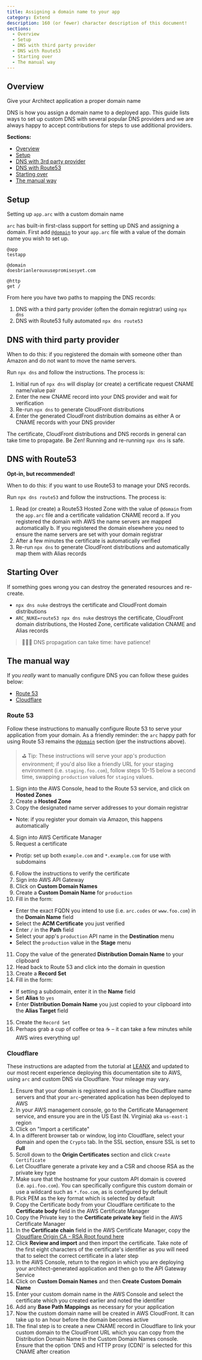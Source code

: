 ```yaml
---
title: Assigning a domain name to your app
category: Extend
description: 160 (or fewer) character description of this document!
sections:
  - Overview
  - Setup
  - DNS with third party provider
  - DNS with Route53
  - Starting over
  - The manual way
---
```


## Overview

Give your Architect application a proper domain name

DNS is how you assign a domain name to a deployed app. This guide lists ways to set up custom DNS with several popular DNS providers and we are always happy to accept contributions for steps to use additional providers.

**Sections:**

  - [Overview](#overview)
  - [Setup](#setup)
  - [DNS with 3rd party provider](#dns-with-third-party-provider)
  - [DNS with Route53](#dns-with-route53)
  - [Starting over](#starting-over)
  - [The manual way](the-manual-way)


## Setup

Setting up `app.arc` with a custom domain name

`arc` has built-in first-class support for setting up DNS and assigning a domain. First add [`@domain`](/en/reference/arc-pragmas/@domain) to your `app.arc` file with a value of the domain name you wish to set up.

```arc
@app
testapp

@domain
doesbrianlerouxusepromisesyet.com

@http
get /
```

From here you have two paths to mapping the DNS records:

1. DNS with a third party provider (often the domain registrar) using `npx dns`
2. DNS with Route53 fully automated `npx dns route53`


## DNS with third party provider

When to do this: if you registered the domain with someone other than Amazon and do not want to move the name servers.

Run `npx dns` and follow the instructions. The process is:

1. Initial run of `npx dns` will display (or create) a certificate request CNAME name/value pair
2. Enter the new CNAME record into your DNS provider and wait for verification
3. Re-run `npx dns` to generate CloudFront distributions
4. Enter the generated CloudFront distribution domains as either A or CNAME records with your DNS provider

The certificate, CloudFront distributions and DNS records in general can take time to propagate. Be Zen! Running and re-running `npx dns` is safe.

## DNS with Route53

**Opt-in, but recommended!**

When to do this: if you want to use Route53 to manage your DNS records.

Run `npx dns route53` and follow the instructions. The process is:

1. Read (or create) a Route53 Hosted Zone with the value of `@domain` from the `app.arc` file and a certificate validation CNAME record
  a. If you registered the domain with AWS the name servers are mapped automatically
  b. If you registered the domain elsewhere you need to ensure the name servers are set with your domain registrar
2. After a few minutes the certificate is automatically verified
4. Re-run `npx dns` to generate CloudFront distributions and automatically map them with Alias records

## Starting Over

If something goes wrong you can destroy the generated resources and re-create.

- `npx dns nuke` destroys the certificate and CloudFront domain distributions
- `ARC_NUKE=route53 npx dns nuke` destroys the certificate, CloudFront domain distributions, the Hosted Zone, certificate validation CNAME and Alias records

> 🤷🏽‍♀️  DNS propagation can take time: have patience!


## The manual way

If you _really_ want to manually configure DNS you can follow these guides below:

- [Route 53](#route-53)
- [Cloudflare](#cloudflare)

### Route 53

Follow these instructions to manually configure Route 53 to serve your application from your domain. As a friendly reminder: the `arc` happy path for using Route 53 remains the [`@domain`](/en/reference/arc-pragmas/@domain) section (per the instructions above).

> ⛳️  Tip: These instructions will serve your app's production environment; if you'd also like a friendly URL for your staging environment (i.e. `staging.foo.com`), follow steps 10-15 below a second time, swapping `production` values for `staging` values.

1. Sign into the AWS Console, head to the Route 53 service, and click on **Hosted Zones**
2. Create a **Hosted Zone**
3. Copy the designated name server addresses to your domain registrar
  - Note: if you register your domain via Amazon, this happens automatically
4. Sign into AWS Certificate Manager
5. Request a certificate
  - Protip: set up both `example.com` and `*.example.com` for use with subdomains
6. Follow the instructions to verify the certificate
7. Sign into AWS API Gateway
8. Click on **Custom Domain Names**
9. Create a **Custom Domain Name** for `production`
10. Fill in the form:
  - Enter the exact FQDN you intend to use (i.e. `arc.codes` or `www.foo.com`) in the **Domain Name** field
  - Select the **ACM Certificate** you just verified
  - Enter `/` in the **Path** field
  - Select your app's `production` API name in the **Destination** menu
  - Select the `production` value in the **Stage** menu
11. Copy the value of the generated **Distribution Domain Name** to your clipboard
12. Head back to Route 53 and click into the domain in question
13. Create a **Record Set**
14. Fill in the form:
  - If setting a subdomain, enter it in the **Name** field
  - Set **Alias** to `yes`
  - Enter **Distribution Domain Name** you just copied to your clipboard into the **Alias Target** field
15. Create the `Record Set`
16. Perhaps grab a cup of coffee or tea ☕️ – it can take a few minutes while AWS wires everything up!

### Cloudflare

These instructions are adapted from the tutorial at [LEANX](https://www.leanx.eu/tutorials/set-up-amazons-api-gateway-custom-domain-with-cloudflare) and updated to our most recent experience deploying this documentation site to AWS, using `arc` and custom DNS via Cloudflare. Your mileage may vary.

1. Ensure that your domain is registered and is using the Cloudflare name servers and that your `arc`-generated application has been deployed to AWS
2. In your AWS management console, go to the Certificate Management service, and ensure you are in the US East (N. Virginia) aka `us-east-1` region
3. Click on "Import a certificate"
4. In a different browser tab or window, log into Cloudflare, select your domain and open the `Crypto` tab. In the SSL section, ensure SSL is set to **Full**
5. Scroll down to the **Origin Certificates** section and click `Create Certificate`
6. Let Cloudflare generate a private key and a CSR and choose RSA as the private key type
7. Make sure that the hostname for your custom API domain is covered (i.e. `api.foo.com`). You can specifically configure this custom domain or use a wildcard such as `*.foo.com`, as is configured by default
8. Pick PEM as the key format which is selected by default
9. Copy the Certificate body from your Cloudflare certificate to the **Certificate body** field in the AWS Certificate Manager
10. Copy the Private key to the **Certificate private key** field in the AWS Certificate Manager
11. In the **Certificate chain** field in the AWS Certificate Manager, copy the [Cloudflare Origin CA - RSA Root found here](https://support.cloudflare.com/hc/en-us/articles/218689638-What-are-the-root-certificate-authorities-CAs-used-with-CloudFlare-Origin-CA-)
12. Click **Review and import** and then import the certificate. Take note of the first eight characters of the certificate's identifier as you will need that to select the correct certificate in a later step
13. In the AWS Console, return to the region in which you are deploying your architect-generated application and then go to the API Gateway Service
14. Click on **Custom Domain Names** and then **Create Custom Domain Name**
15. Enter your custom domain name in the AWS Console and select the certificate which you created earlier and noted the identifier
16. Add any **Base Path Mappings** as necessary for your application
17. Now the custom domain name will be created in AWS CloudFront. It can take up to an hour before the domain becomes active
18. The final step is to create a new CNAME record in Cloudflare to link your custom domain to the CloudFront URL which you can copy from the Distribution Domain Name in the Custom Domain Names console. Ensure that the option 'DNS and HTTP proxy (CDN)' is selected for this CNAME after creation

